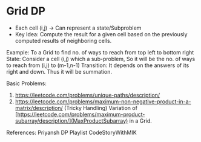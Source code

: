 # Grid DP

- Each cell (i,j) -> Can represent a state/Subproblem
- Key Idea: Compute the result for a given cell based on the previously computed results of neighboring cells.

Example:
To a Grid to find no. of ways to reach from top left to bottom right
State: 
Consider a cell (i,j) which a sub-problem, So it will be the no. of ways to reach from (i,j) to (m-1,n-1)
Transition:
It depends on the answers of its right and down. Thus it will be summation.


Basic Problems:
1. https://leetcode.com/problems/unique-paths/description/
2. https://leetcode.com/problems/maximum-non-negative-product-in-a-matrix/description/ (Tricky Handling) Variation of [https://leetcode.com/problems/maximum-product-subarray/description/](MaxProductSubarray) in a Grid.



References:
Priyansh DP Playlist
CodeStoryWithMIK
